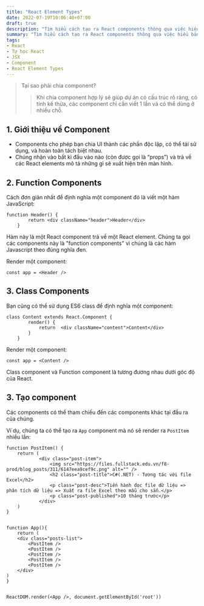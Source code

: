 ```yaml
---
title: "React Element Types"
date: 2022-07-19T10:06:40+07:00
draft: true
description: "Tìm hiểu cách tạo ra React components thông qua việc hiểu bản chất đó là sử dụng React.createElement với type là function/class."
summary: "Tìm hiểu cách tạo ra React components thông qua việc hiểu bản chất đó là sử dụng React.createElement với type là function/class."
tags:
- React
- Tự học React
- JSX
- Component
- React Element Types
---
```

> Tại sao phải chia component?
>> Khi chia component hợp lý sẽ giúp dự án có cấu trúc rõ ràng, có tính kế thừa, các component chỉ cần viết 1 lần và có thể dùng ở nhiều chỗ.

## 1. Giới thiệu về Component

- Components cho phép bạn chia UI thành các phần độc lập, có thể tái sử dụng, và hoàn toàn tách biệt nhau.
- Chúng nhận vào bất kì đầu vào nào (còn được gọi là “props”) và trả về các React elements mô tả những gì sẽ xuất hiện trên màn hình.

## 2. Function Components

Cách đơn giản nhất để định nghĩa một component đó là viết một hàm JavaScript:

```
function Header() {
        return <div className="header">Header</div>
    }
```

Hàm này là một React component trả về một React element. Chúng ta gọi các components này là "function components" vì chúng là các hàm Javascript theo đúng nghĩa đen.

Render một component:

```
const app = <Header />
```

## 3. Class Components

Bạn cũng có thể sử dụng ES6 class để định nghĩa một component:

```
class Content extends React.Component {
        render() {
            return  <div className="content">Content</div>
        }
    }
```

Render một component:

```
const app = <Content />
```

Class component và Function component là tương đương nhau dưới góc độ của React.

## 3. Tạo component

Các components có thể tham chiếu đến các components khác tại đầu ra của chúng. 

Ví dụ, chúng ta có thể tạo ra `App` component mà nó sẽ render ra `PostItem` nhiều lần:

```
function PostItem() {
    return (
            <div class="post-item">
                <img src="https://files.fullstack.edu.vn/f8-prod/blog_posts/311/6147eea9cef9c.png" alt="" />
                <h2 class="post-title">C#(.NET) - Tương tác với file Excel</h2>
                <p class="post-desc">Tiến hành đọc file dữ liệu => phân tích dữ liệu => Xuất ra file Excel theo mẫu cho sẵn.</p>
                <p class="post-published">10 tháng trước</p>
            </div>    
    )
}


function App(){
    return (
    <div class="posts-list">
        <PostItem />
        <PostItem />
        <PostItem />
        <PostItem />
        <PostItem />
    </div>
)
}


ReactDOM.render(<App />, document.getElementById('root'))
```